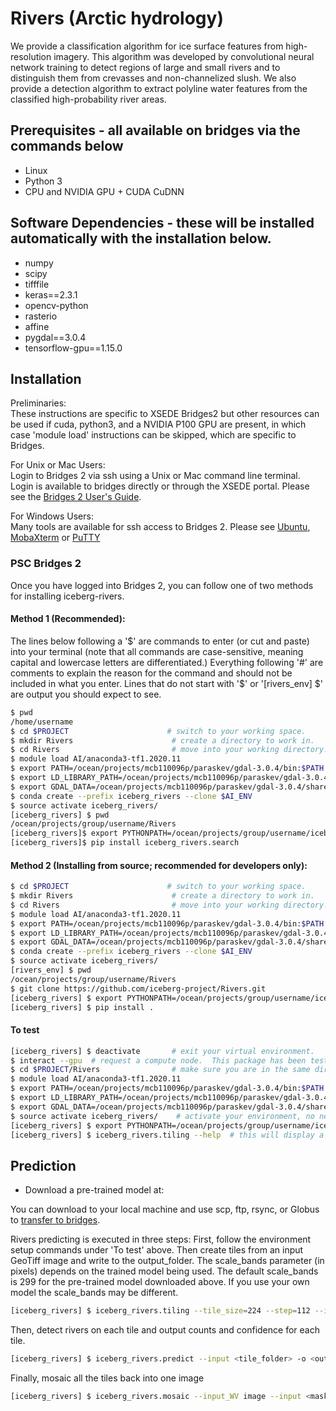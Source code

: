 # Rivers (Arctic hydrology)

We provide a classification algorithm for ice surface features from high-resolution imagery.  This algorithm was developed by convolutional neural network training to detect regions of large and small rivers and to distinguish them from crevasses and non-channelized slush. We also provide a detection algorithm to extract polyline water features from the classified high-probability river areas.

## Prerequisites - all available on bridges via the commands below
- Linux
- Python 3
- CPU and NVIDIA GPU + CUDA CuDNN

## Software Dependencies - these will be installed automatically with the installation below.
- numpy
- scipy
- tifffile
- keras==2.3.1
- opencv-python
- rasterio
- affine
- pygdal==3.0.4
- tensorflow-gpu==1.15.0

## Installation
Preliminaries:  
These instructions are specific to XSEDE Bridges2 but other resources can be used if cuda, python3, and a NVIDIA P100 GPU are present, in which case 'module load' instructions can be skipped, which are specific to Bridges.  
  
For Unix or Mac Users:    
Login to Bridges 2 via ssh using a Unix or Mac command line terminal.  Login is available to bridges directly or through the XSEDE portal. Please see the [Bridges 2 User's Guide](https://www.psc.edu/resources/bridges-2/user-guide-2/).  

For Windows Users:  
Many tools are available for ssh access to Bridges 2.  Please see [Ubuntu](https://ubuntu.com/tutorials/tutorial-ubuntu-on-windows#1-overview), [MobaXterm](https://mobaxterm.mobatek.net) or [PuTTY](https://www.chiark.greenend.org.uk/~sgtatham/putty/)

### PSC Bridges 2
Once you have logged into Bridges 2, you can follow one of two methods for installing iceberg-rivers.

#### Method 1 (Recommended):  

The lines below following a '$' are commands to enter (or cut and paste) into your terminal (note that all commands are case-sensitive, meaning capital and lowercase letters are differentiated.)  Everything following '#' are comments to explain the reason for the command and should not be included in what you enter.  Lines that do not start with '$' or '[rivers_env] $' are output you should expect to see.


```bash
$ pwd
/home/username
$ cd $PROJECT                      # switch to your working space.
$ mkdir Rivers                      # create a directory to work in.
$ cd Rivers                         # move into your working directory.
$ module load AI/anaconda3-tf1.2020.11
$ export PATH=/ocean/projects/mcb110096p/paraskev/gdal-3.0.4/bin:$PATH
$ export LD_LIBRARY_PATH=/ocean/projects/mcb110096p/paraskev/gdal-3.0.4/lib:$LD_LIBRARY_PATH
$ export GDAL_DATA=/ocean/projects/mcb110096p/paraskev/gdal-3.0.4/share/gdal
$ conda create --prefix iceberg_rivers --clone $AI_ENV
$ source activate iceberg_rivers/
[iceberg_rivers] $ pwd
/ocean/projects/group/username/Rivers
[iceberg_rivers]$ export PYTHONPATH=/ocean/projects/group/username/iceberg_rivers/lib/python3.7/site-packages/
[iceberg_rivers]$ pip install iceberg_rivers.search
```

#### Method 2 (Installing from source; recommended for developers only): 

```bash
$ cd $PROJECT                      # switch to your working space.
$ mkdir Rivers                      # create a directory to work in.
$ cd Rivers                         # move into your working directory.
$ module load AI/anaconda3-tf1.2020.11
$ export PATH=/ocean/projects/mcb110096p/paraskev/gdal-3.0.4/bin:$PATH
$ export LD_LIBRARY_PATH=/ocean/projects/mcb110096p/paraskev/gdal-3.0.4/lib:$LD_LIBRARY_PATH
$ export GDAL_DATA=/ocean/projects/mcb110096p/paraskev/gdal-3.0.4/share/gdal
$ conda create --prefix iceberg_rivers --clone $AI_ENV
$ source activate iceberg_rivers/
[rivers_env] $ pwd
/ocean/projects/group/username/Rivers
$ git clone https://github.com/iceberg-project/Rivers.git
[iceberg_rivers] $ export PYTHONPATH=/ocean/projects/group/username/iceberg_rivers/lib/python3.7/site-packages/
[iceberg_rivers] $ pip install .
```

#### To test
```bash
[iceberg_rivers] $ deactivate       # exit your virtual environment.
$ interact --gpu  # request a compute node.  This package has been tested on P100 GPUs on bridges, but that does not exclude any other resource that offers the same GPUs. (this may take a minute or two or more to receive an allocation).
$ cd $PROJECT/Rivers                # make sure you are in the same directory where everything was set up before.
$ module load AI/anaconda3-tf1.2020.11
$ export PATH=/ocean/projects/mcb110096p/paraskev/gdal-3.0.4/bin:$PATH
$ export LD_LIBRARY_PATH=/ocean/projects/mcb110096p/paraskev/gdal-3.0.4/lib:$LD_LIBRARY_PATH
$ export GDAL_DATA=/ocean/projects/mcb110096p/paraskev/gdal-3.0.4/share/gdal
$ source activate iceberg_rivers/    # activate your environment, no need to create a new environment because the Rivers tools are installed and isolated here.
[iceberg_rivers] $ export PYTHONPATH=/ocean/projects/group/username/iceberg_rivers/lib/python3.7/site-packages/
[iceberg_rivers] $ iceberg_rivers.tiling --help  # this will display a help screen of available usage and parameters.
```
## Prediction
- Download a pre-trained model at: 

You can download to your local machine and use scp, ftp, rsync, or Globus to [transfer to bridges](https://portal.xsede.org/psc-bridges).

Rivers predicting is executed in three steps: 
First, follow the environment setup commands under 'To test' above. Then create tiles from an input GeoTiff image and write to the output_folder. The scale_bands parameter (in pixels) depends on the trained model being used.  The default scale_bands is 299 for the pre-trained model downloaded above.  If you use your own model the scale_bands may be different.
```bash
[iceberg_rivers] $ iceberg_rivers.tiling --tile_size=224 --step=112 --input=<image_abspath> --output=./test/
```
Then, detect rivers on each tile and output counts and confidence for each tile.
```bash
[iceberg_rivers] $ iceberg_rivers.predict --input <tile_folder> -o <output_folder> -w <model>
```
Finally, mosaic all the tiles back into one image
```bash
[iceberg_rivers] $ iceberg_rivers.mosaic --input_WV image --input <masks_folder> --tile_size 224 --step 112 --output_folder ./mosaic
```
